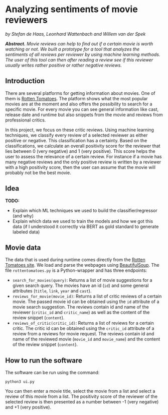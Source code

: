 # Analyzing sentiments of movie reviewers

*by Stefan de Haas, Leonhard Wattenbach and Willem van der Spek*

***Abstract.**
Movie reviews can help to find out if a certain movie is worth watching or not. We built a prototype for a tool that analyzes the sentiments of all reviews per reviewer by using machine learning methods. The user of this tool can then after reading a review see if this reviewer usually writes rather positive or rather negative reviews.*

## Introduction

There are several platforms for getting information about movies. One of them is [Rotten Tomatoes](https://rottentomatoes.com). The platform shows what the most popular movies are at the moment and also offers the possibility to search for a specific movie. For every movie you can see general information like cast, release date and runtime but also snippets from the movie and reviews from professional critics.

In this project, we focus on these critic reviews. Using machine learning techniques, we classify every review of a selected reviewer as either positive or negative. This classification has a certainty. Based on the classifications, we calculate an overall positivity score for the reviewer that lies between 0 (very negative) and 1 (very positive). This score helps the user to assess the relevance of a certain review. For instance if a movie has many negative reviews and the only positive review is written by a reviewer with a high positivity score, then the user can assume that the movie will probably not be the best movie.

## Idea
**TODO:**
- Explain which ML techniques we used to build the classifier/regressor (and why)
- Explain which data we used to train the models and how we got this data (if I understood it correctly via BERT as gold standard to generate labeled data)

## Movie data
The data that is used during runtime comes directly from the [Rotten Tomatoes site](https://rottentomatoes.com). We load and parse the webpages using [BeautifulSoup](https://pypi.org/project/beautifulsoup4/). The file `rottentomatoes.py` is a Python-wrapper and has three endpoints:

- `search_for_movies(query)`: Returns a list of movie suggestions for a given search query. The movies have an id (`id`) and some general attributes (`title`, `link`, `year` and `cast`).
- `reviews_for_movie(movie_id)`: Returns a list of critic reviews of a certain movie. The passed movie id can be obtained using the `id` attribute of a movie search suggestion. The reviews contain id and name of the reviewer (`critic_id` and `critic_name`) as well as the content of the review snippet (`content`).
- `reviews_of_critic(critic_id)`: Returns a list of reviews for a certain critic. The critic id can be obtained using the `critic_id` attribute of a review from a reviews for movie request. The reviews contain id and name of the reviewed movie (`movie_id` and `movie_name`) and the content of the review snippet (`content`).

## How to run the software
The software can be run using the command:

    python3 ui.py

You can then enter a movie title, select the movie from a list and select a review of this movie from a list. The positivity score of the reviewer of the selected review is then presented as a number between -1 (very negative) and +1 (very positive).